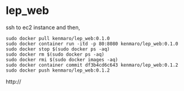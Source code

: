 # lep_web

ssh to ec2 instance and then,

```sudo docker pull kenmaro/lep_web:0.1.0```  
```sudo docker container run -itd -p 80:8080 kenmaro/lep_web:0.1.0```   
```sudo docker stop $(sudo docker ps -aq)```  
```sudo docker rm $(sudo docker ps -aq)```  
```sudo docker rmi $(sudo docker images -aq)```  
```sudo docker container commit df3b4cd6c643 kenmaro/lep_web:0.1.2 ```  
``` sudo docker push kenmaro/lep_web:0.1.2 ```  

http://<public DNS of ec2 instance>
